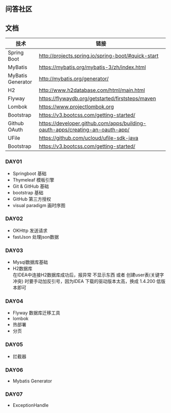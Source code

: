 ## 问答社区

## 文档
|  技术   |  链接   |
| --- | --- |
|  Spring Boot   |  http://projects.spring.io/spring-boot/#quick-start   |
|   MyBatis  |  https://mybatis.org/mybatis-3/zh/index.html   |
|   MyBatis Generator  |  http://mybatis.org/generator/   |
|   H2  |   http://www.h2database.com/html/main.html  |
|   Flyway  |   https://flywaydb.org/getstarted/firststeps/maven  |
|Lombok| https://www.projectlombok.org |
|Bootstrap|https://v3.bootcss.com/getting-started/|
|Github OAuth|https://developer.github.com/apps/building-oauth-apps/creating-an-oauth-app/|
|UFile|https://github.com/ucloud/ufile-sdk-java|
|Bootstrap|https://v3.bootcss.com/getting-started/|


### DAY01
* Springboot 基础  
* Thymeleaf 模板引擎
* Git & GitHub 基础
* bootstrap 基础
* GitHub 第三方授权
* visual paradigm 画时序图

### DAY02
* OKHttp 发送请求
* fastJson 处理json数据

### DAY03
* Mysql数据库基础
* H2数据库  
在IDEA中连接H2数据库成功后，报异常 不显示东西 或者 创建user表(关键字冲突) 时要手动加反引号，因为IDEA 下载的驱动版本太高，换成 1.4.200 低版本即可

### DAY04
* Flyway 数据库迁移工具
* lombok
* 热部署
* 分页

### DAY05
* 拦截器

### DAY06
* Mybatis Generator

### DAY07
* ExceptionHandle